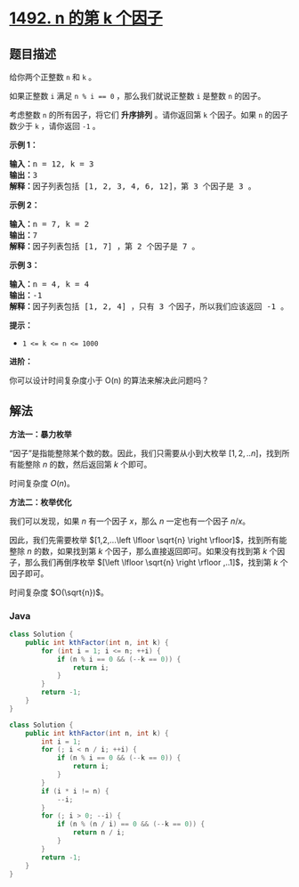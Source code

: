 # [1492. n 的第 k 个因子](https://leetcode.cn/problems/the-kth-factor-of-n)

## 题目描述

<p>给你两个正整数&nbsp;<code>n</code> 和&nbsp;<code>k</code>&nbsp;。</p>

<p>如果正整数 <code>i</code> 满足 <code>n % i == 0</code> ，那么我们就说正整数 <code>i</code> 是整数 <code>n</code>&nbsp;的因子。</p>

<p>考虑整数 <code>n</code>&nbsp;的所有因子，将它们 <strong>升序排列</strong>&nbsp;。请你返回第 <code>k</code>&nbsp;个因子。如果 <code>n</code>&nbsp;的因子数少于 <code>k</code>&nbsp;，请你返回 <code>-1</code>&nbsp;。</p>

<p><strong>示例 1：</strong></p>

<pre>
<strong>输入：</strong>n = 12, k = 3
<strong>输出：</strong>3
<strong>解释：</strong>因子列表包括 [1, 2, 3, 4, 6, 12]，第 3 个因子是 3 。
</pre>

<p><strong>示例 2：</strong></p>

<pre>
<strong>输入：</strong>n = 7, k = 2
<strong>输出：</strong>7
<strong>解释：</strong>因子列表包括 [1, 7] ，第 2 个因子是 7 。
</pre>

<p><strong>示例 3：</strong></p>

<pre>
<strong>输入：</strong>n = 4, k = 4
<strong>输出：</strong>-1
<strong>解释：</strong>因子列表包括 [1, 2, 4] ，只有 3 个因子，所以我们应该返回 -1 。
</pre>

<p><strong>提示：</strong></p>

<ul>
	<li><code>1 &lt;= k &lt;= n &lt;= 1000</code></li>
</ul>

<p><strong>进阶：</strong></p>

<p>你可以设计时间复杂度小于 O(n) 的算法来解决此问题吗？</p>

## 解法

**方法一：暴力枚举**

“因子”是指能整除某个数的数。因此，我们只需要从小到大枚举 $[1,2,..n]$，找到所有能整除 $n$ 的数，然后返回第 $k$ 个即可。

时间复杂度 $O(n)$。

**方法二：枚举优化**

我们可以发现，如果 $n$ 有一个因子 $x$，那么 $n$ 一定也有一个因子 $n/x$。

因此，我们先需要枚举 $[1,2,...\left \lfloor \sqrt{n}  \right \rfloor]$，找到所有能整除 $n$ 的数，如果找到第 $k$ 个因子，那么直接返回即可。如果没有找到第 $k$ 个因子，那么我们再倒序枚举 $[\left \lfloor \sqrt{n}  \right \rfloor ,..1]$，找到第 $k$ 个因子即可。

时间复杂度 $O(\sqrt{n})$。

### **Java**

```java
class Solution {
    public int kthFactor(int n, int k) {
        for (int i = 1; i <= n; ++i) {
            if (n % i == 0 && (--k == 0)) {
                return i;
            }
        }
        return -1;
    }
}
```

```java
class Solution {
    public int kthFactor(int n, int k) {
        int i = 1;
        for (; i < n / i; ++i) {
            if (n % i == 0 && (--k == 0)) {
                return i;
            }
        }
        if (i * i != n) {
            --i;
        }
        for (; i > 0; --i) {
            if (n % (n / i) == 0 && (--k == 0)) {
                return n / i;
            }
        }
        return -1;
    }
}
```
